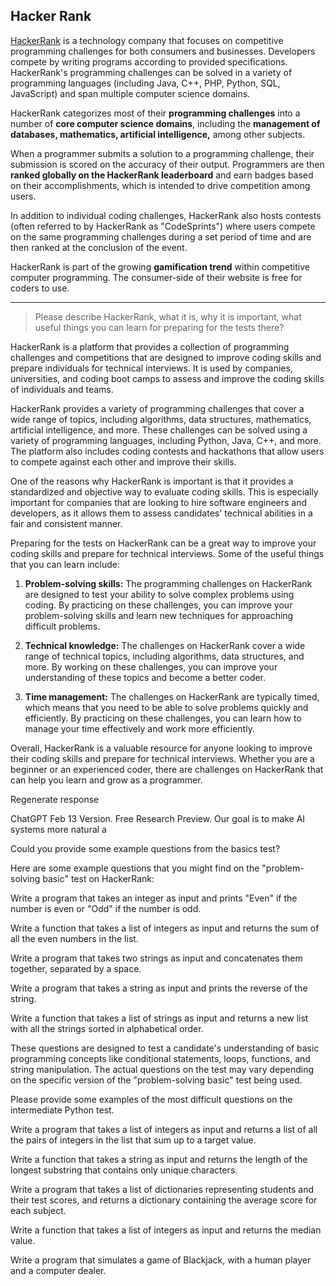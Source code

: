 ## Hacker Rank

[HackerRank](https://en.wikipedia.org/wiki/HackerRank) is a technology company that focuses on competitive programming challenges for both consumers and businesses. 
Developers compete by writing programs according to provided specifications. 
HackerRank's programming challenges can be solved in a variety of programming languages (including Java, C++, PHP, Python, SQL, JavaScript) 
and span multiple computer science domains.

HackerRank categorizes most of their **programming challenges** into a number of **core computer science domains**, 
including the **management of databases, mathematics, artificial intelligence,** among other subjects.

When a programmer submits a solution to a programming challenge, 
their submission is scored on the accuracy of their output. 
Programmers are then **ranked globally on the HackerRank leaderboard** 
and earn badges based on their accomplishments, which is intended 
to drive competition among users. 

In addition to individual coding challenges, HackerRank also hosts contests 
(often referred to by HackerRank as "CodeSprints") where users compete 
on the same programming challenges during a set period of time 
and are then ranked at the conclusion of the event. 

HackerRank is part of the growing **gamification trend** within competitive 
computer programming. The consumer-side of their website is free for coders to use.

---
> Please describe HackerRank, what it is, why it is important, what useful things you can learn for preparing for the tests there? 

HackerRank is a platform that provides a collection of programming challenges and competitions that are designed to improve coding skills and prepare individuals for technical interviews. It is used by companies, universities, and coding boot camps to assess and improve the coding skills of individuals and teams.

HackerRank provides a variety of programming challenges that cover a wide range of topics, including algorithms, data structures, mathematics, artificial intelligence, and more. These challenges can be solved using a variety of programming languages, including Python, Java, C++, and more. The platform also includes coding contests and hackathons that allow users to compete against each other and improve their skills.

One of the reasons why HackerRank is important is that it provides a standardized and objective way to evaluate coding skills. This is especially important for companies that are looking to hire software engineers and developers, as it allows them to assess candidates' technical abilities in a fair and consistent manner.

Preparing for the tests on HackerRank can be a great way to improve your coding skills and prepare for technical interviews. Some of the useful things that you can learn include:

1. **Problem-solving skills:** The programming challenges on HackerRank are designed to test your ability to solve complex problems using coding. By practicing on these challenges, you can improve your problem-solving skills and learn new techniques for approaching difficult problems.

2. **Technical knowledge:** The challenges on HackerRank cover a wide range of technical topics, including algorithms, data structures, and more. By working on these challenges, you can improve your understanding of these topics and become a better coder.

3. **Time management:** The challenges on HackerRank are typically timed, which means that you need to be able to solve problems quickly and efficiently. By practicing on these challenges, you can learn how to manage your time effectively and work more efficiently.

Overall, HackerRank is a valuable resource for anyone looking to improve their coding skills and prepare for technical interviews. Whether you are a beginner or an experienced coder, there are challenges on HackerRank that can help you learn and grow as a programmer.






Regenerate response

ChatGPT Feb 13 Version. Free Research Preview. Our goal is to make AI systems more natural a

Could you provide some example questions from the basics test?

Here are some example questions that you might find on the "problem-solving basic" test on HackerRank:

Write a program that takes an integer as input and prints "Even" if the number is even or "Odd" if the number is odd.

Write a function that takes a list of integers as input and returns the sum of all the even numbers in the list.

Write a program that takes two strings as input and concatenates them together, separated by a space.

Write a program that takes a string as input and prints the reverse of the string.

Write a function that takes a list of strings as input and returns a new list with all the strings sorted in alphabetical order.

These questions are designed to test a candidate's understanding of basic programming concepts like conditional statements, loops, functions, and string manipulation. The actual questions on the test may vary depending on the specific version of the "problem-solving basic" test being used.


Please provide some examples of the most difficult questions on the intermediate Python  test.

Write a program that takes a list of integers as input and returns a list of all the pairs of integers in the list that sum up to a target value.

Write a function that takes a string as input and returns the length of the longest substring that contains only unique characters.

Write a program that takes a list of dictionaries representing students and their test scores, and returns a dictionary containing the average score for each subject.

Write a function that takes a list of integers as input and returns the median value.

Write a program that simulates a game of Blackjack, with a human player and a computer dealer.
